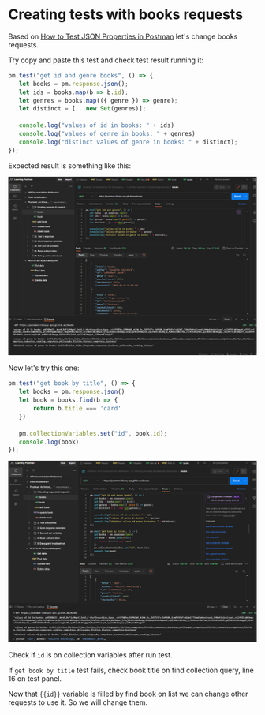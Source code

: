 # Creating tests with books requests

Based on [How to Test JSON Properties in Postman](https://blog.postman.com/how-to-test-json-properties-in-postman/) let's change books requests.

Try copy and paste this test and check test result running it:

``` javascript
pm.test("get id and genre books", () => {
   let books = pm.response.json();
   let ids = books.map(b => b.id);
   let genres = books.map(({ genre }) => genre);
   let distinct = [...new Set(genres)];

   console.log("values of id in books: " + ids)
   console.log("values of genre in books: " + genres)
   console.log("distinct values of genre in books: " + distinct);
});
```

Expected result is something like this:

![Developer collection - get books ids and genres](images/developer_get_books_ids_and_genres.png "Developer collection - get books ids and genres")

Now let's try this one:

``` javascript
pm.test("get book by title", () => {
   let books = pm.response.json()
   let book = books.find(b => {
       return b.title === 'card'
   })

   pm.collectionVariables.set("id", book.id);
   console.log(book)
});
```

![Developer collection - get specific book id](images/developer_get_books_book_id.png "Developer collection - get specific book id")

Check if `id` is on collection variables after run test.

If `get book by title` test fails, check book title on find collection query, line 16 on test panel.

Now that `{{id}}` variable is filled by find book on list we can change other requests to use it. So we will change them.
